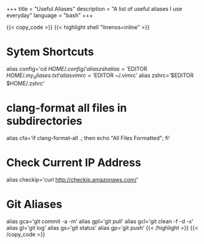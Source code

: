 +++
title = "Useful Aliases"
description = "A list of useful aliases I use everyday"
language = "bash"
+++

{{< copy_code >}}
{{< highlight shell "linenos=inline" >}}
# Sytem Shortcuts
alias config='cd $HOME/.config/'
alias zshalias='$EDITOR $HOME/.my_aliases.txt'
alias vimrc='$EDITOR ~/.vimrc'
alias zshrc='$EDITOR $HOME/.zshrc'

# clang-format all files in subdirectories
alias cfa='if clang-format-all .; then echo "All Files Formatted"; fi'

# Check Current IP Address
alias checkip='curl http://checkip.amazonaws.com/'

# Git Aliases
alias gca='git commit -a -m'
alias gpl='git pull'
alias gcl='git clean -f -d -x'
alias gl='git log'
alias gs='git status'
alias gp='git push'
{{< /highlight >}}
{{< /copy_code >}}
